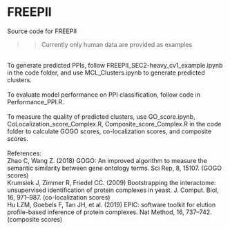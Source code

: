 # FREEPII
Source code for FREEPII <br />
>> Currently only human data are provided as examples
 <br />
To generate predicted PPIs, follow FREEPII_SEC2-heavy_cv1_example.ipynb in the code folder, and use MCL_Clusters.ipynb to generate predicted clusters.
<br />
<br />
To evaluate model performance on PPI classification, follow code in Performance_PPI.R.
<br />
<br />
To measure the quality of predicted clusters, use GO_score.ipynb, CoLocalization_score_Complex.R, Composite_score_Complex.R in the code folder to calculate GOGO scores, co-localization scores, and composite scores. <br />
<br />
References:
<br />
Zhao C, Wang Z. (2018) GOGO: An improved algorithm to measure the semantic similarity between gene ontology terms. Sci Rep, 8, 15107. (GOGO scores)
<br />
Krumsiek J, Zimmer R, Friedel CC. (2009) Bootstrapping the interactome: unsupervised identification of protein complexes in yeast. J. Comput. Biol, 16, 971–987.  (co-localization scores)
<br />
Hu LZM, Goebels F, Tan JH, et al. (2019) EPIC: software toolkit for elution profile-based inference of protein complexes. Nat Method, 16, 737–742. (composite scores)
<br />
